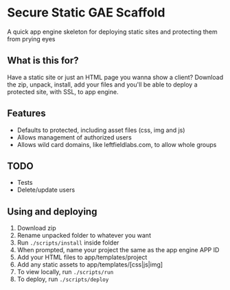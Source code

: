 # Secure Static GAE Scaffold
A quick app engine skeleton for deploying static sites and protecting them from prying eyes

## What is this for?
Have a static site or just an HTML page you wanna show a client? Download the zip, unpack, install, add your files and you'll be able to deploy a protected site, with SSL, to app engine.

## Features
* Defaults to protected, including asset files (css, img and js)
* Allows management of authorized users
* Allows wild card domains, like leftfieldlabs.com, to allow whole groups

## TODO
* Tests
* Delete/update users

## Using and deploying
1. Download zip
1. Rename unpacked folder to whatever you want
1. Run `./scripts/install` inside folder
1. When prompted, name your project the same as the app engine APP ID
1. Add your HTML files to app/templates/project
1. Add any static assets to app/templates/[css|js|img]
1. To view locally, run `./scripts/run`
1. To deploy, run `./scripts/deploy`
